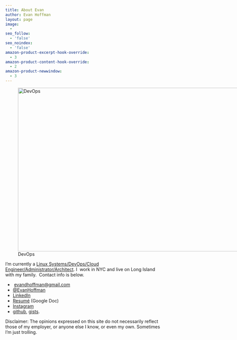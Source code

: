 ```yaml
---
title: About Evan
author: Evan Hoffman
layout: page
image:
  - 
seo_follow:
  - 'false'
seo_noindex:
  - 'false'
amazon-product-excerpt-hook-override:
  - 3
amazon-product-content-hook-override:
  - 2
amazon-product-newwindow:
  - 3
---
```

<figure id="attachment_2305" style="width: 700px;" class="wp-caption aligncenter"><a href="http://www.evanhoffman.com/evan/about/frabz-devops-what-my-friends-think-i-do-what-my-mom-thinks-i-do-what-s-832a51/" onclick="_gaq.push(['_trackEvent', 'outbound-article', 'http://www.evanhoffman.com/evan/about/frabz-devops-what-my-friends-think-i-do-what-my-mom-thinks-i-do-what-s-832a51/', '']);"  rel="attachment wp-att-2305"><img class="size-full wp-image-2305" src="http://www.evanhoffman.com/evan/wp-content/uploads/2011/02/frabz-DEVOPS-What-my-friends-think-I-do-What-my-mom-thinks-I-do-What-s-832a51.jpg" alt="DevOps" width="700" height="516" /></a><figcaption class="wp-caption-text">DevOps</figcaption></figure> 

I&#8217;m currently a <a href="http://devopsreactions.tumblr.com/" onclick="_gaq.push(['_trackEvent', 'outbound-article', 'http://devopsreactions.tumblr.com/', 'Linux Systems/DevOps/Cloud Engineer/Administrator/Architect']);" >Linux Systems/DevOps/Cloud Engineer/Administrator/Architect</a>. I  work in NYC and live on Long Island with my family.  Contact info is below.

  *  <a href="mailto:evandhoffman@gmail.com" onclick="_gaq.push(['_trackEvent','mailto','evandhoffman@gmail.com']);" >evandhoffman@gmail.com</a>
  * <a href="http://twitter.com/EvanHoffman" onclick="_gaq.push(['_trackEvent', 'outbound-article', 'http://twitter.com/EvanHoffman', '@EvanHoffman']);" >@EvanHoffman</a>
  * <a href="http://www.linkedin.com/in/evanhoffman" onclick="_gaq.push(['_trackEvent', 'outbound-article', 'http://www.linkedin.com/in/evanhoffman', 'LinkedIn']);" >LinkedIn</a>
  * <a href="https://docs.google.com/document/d/1cDuSejaomqAHS6NuHQUAAHPsDvDNsS4bHeLTra53mDg/pub" onclick="_gaq.push(['_trackEvent', 'outbound-article', 'https://docs.google.com/document/d/1cDuSejaomqAHS6NuHQUAAHPsDvDNsS4bHeLTra53mDg/pub', 'Resumé']);" >Resumé</a> (Google Doc)
  * <a href="http://instagram.com/evandhoffman" onclick="_gaq.push(['_trackEvent', 'outbound-article', 'http://instagram.com/evandhoffman', 'Instagram']);" >Instagram</a>
  * <a href="http://goo.gl/ewbwa" onclick="_gaq.push(['_trackEvent', 'outbound-article', 'http://goo.gl/ewbwa', 'github']);" >github</a>, <a href="http://goo.gl/EBTxW" onclick="_gaq.push(['_trackEvent', 'outbound-article', 'http://goo.gl/EBTxW', 'gists']);" >gists</a>.

Disclaimer: The opinions expressed on this site do not necessarily reflect those of my employer, or anyone else I know, or even my own. Sometimes I&#8217;m just trolling.